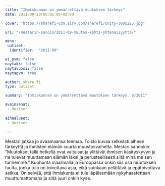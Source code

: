 ```yaml
---
title: "Ihmiskunnan on ymmärrettävä muutoksen tärkeys"
date: 2011-09-20T00:01:06+02:00

cover: "https://sharefi-cdn.sirv.com/sharefi/unity-300x225.jpg"

uri: "/mestarin-sanoin/2011-09-muutos-kohti-yhtenaisyytta/"

menu:
 uutiset:
  identifier:  "2011-09"

ei_pvm: false
naytakk: false
naytavuosi: false
naytapvm: true

author: share.fi
type: uutiset

summary: "Ihmiskunnan on ymmärrettävä muutoksen tärkeys, 9/2011"

avainsanat:
 - Uutiset
 
aihealueet:
 - Uutiset
 
---
```

<p>Mestari jatkaa jo avaamaansa teemaa. Toisto kuvaa selkeästi aiheen tärkeyttä ja ihmisten elämän suurta muustosvaihetta. Mestari sanookin: ”Muutokset tällä hetkellä ovat valtaisat ja ylittävät ihmisen käsityskyvyn ja ne tulevat muuttamaan elämän iäksi ja perusteellisesti siitä minä me sen tunnemme.” Kuohunta maailmalla ja Euroopassa onkin siis osa muutoksen tuulta, jonka tulo on toivottava asia, eikä suinkaan pelättävä ja epätoivottava seikka. On selvää, että ihmiskunta ei tule läpäisemään nykyhaastettaan muuttumattomana ja siitä juuri onkin kyse.</p>